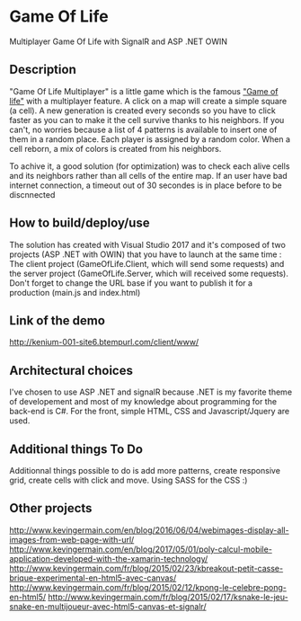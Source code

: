 # Game Of Life
Multiplayer Game Of Life with SignalR and ASP .NET OWIN

## Description
"Game Of Life Multiplayer" is a little game which is the famous ["Game of life"](https://en.wikipedia.org/wiki/Conway%27s_Game_of_Life) with a multiplayer feature. A click on a map will create a simple square (a cell). A new generation is created every seconds so you have to click faster as you can to make it the cell survive thanks to his neighbors. If you can't, no worries because a list of 4 patterns is available to insert one of them in a random place. Each player is assigned by a random color. When a cell reborn, a mix of colors is created from his neighbors.

To achive it, a good solution (for optimization) was to check each alive cells and its neighbors rather than all cells of the entire map.
If an user have bad internet connection, a timeout out of 30 secondes is in place before to be discnnected

## How to build/deploy/use
The solution has created with Visual Studio 2017 and it's composed of two projects (ASP .NET with OWIN) that you have to launch at the same time : The client project (GameOfLife.Client, which will send some requests) and the server project (GameOfLife.Server, which will received some requests). Don't forget to change the URL base if you want to publish it for a production (main.js and index.html)

## Link of the demo
http://kenium-001-site6.btempurl.com/client/www/

## Architectural choices
I've chosen to use ASP .NET and signalR because .NET is my favorite theme of developement and most of my knowledge about programming for the back-end is C#. For the front, simple HTML, CSS and Javascript/Jquery are used.

## Additional things To Do
Additionnal things possible to do is add more patterns, create responsive grid, create cells with click and move. Using SASS for the CSS :)

## Other projects
http://www.kevingermain.com/en/blog/2016/06/04/webimages-display-all-images-from-web-page-with-url/
http://www.kevingermain.com/en/blog/2017/05/01/poly-calcul-mobile-application-developed-with-the-xamarin-technology/
http://www.kevingermain.com/fr/blog/2015/02/23/kbreakout-petit-casse-brique-experimental-en-html5-avec-canvas/
http://www.kevingermain.com/fr/blog/2015/02/12/kpong-le-celebre-pong-en-html5/
http://www.kevingermain.com/fr/blog/2015/02/17/ksnake-le-jeu-snake-en-multijoueur-avec-html5-canvas-et-signalr/
